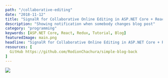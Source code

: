 ```yaml
---
path: "/collaborative-editing"
date: "2018-11-12"
title: "SignalR for Collaborative Online Editing in ASP.NET Core + React/Redux App"
description: "Showing notification when somebody changes blog post"
category: "programming"
keywords: [ASP.NET Core, React, Redux, Tutorial, Blog]
featuredImage: main.png
headline: "SignalR for Collaborative Online Editing in ASP.NET Core + React/Redux App"
resources: [
  GitHub https://github.com/RodionChachura/simple-blog-back
]
---
```


![](/main.png)
